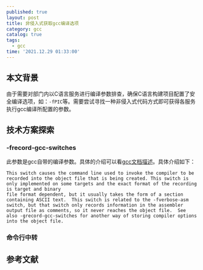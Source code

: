 ```yaml
---
published: true
layout: post
title: 非侵入式获取gcc编译选项
category: gcc
catalog: true
tags:
  - gcc
time: '2021.12.29 01:33:00'
---
```

## 本文背景
由于需要对部门内以C语言服务进行编译参数排查，确保C语言构建项目配置了安全编译选项，如：`-fPIC`等。需要尝试寻找一种非侵入式代码方式即可获得各服务执行gcc编译所配置的参数。

## 技术方案探索
### -frecord-gcc-switches
此参数是gcc自带的编译参数。具体的介绍可以看[gcc文档描述](https://gcc.gnu.org/onlinedocs/gcc/Code-Gen-Options.html)。具体介绍如下：
```shell
This switch causes the command line used to invoke the compiler to be recorded into the object file that is being created. This switch is only implemented on some targets and the exact format of the recording is target and binary
file format dependent, but it usually takes the form of a section containing ASCII text.  This switch is related to the -fverbose-asm switch, but that switch only records information in the assembler output file as comments, so it never reaches the object file.  See also -grecord-gcc-switches for another way of storing compiler options into the object file.
```
### 
### 命令行中转

## 参考文献
